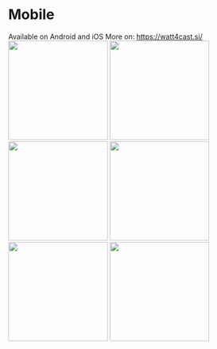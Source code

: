 # Mobile
Available on Android and iOS
More on: https://watt4cast.si/
<br/>
<img src="https://github.com/FERI-DEM/mobile/assets/78727019/22da7559-9f44-47b9-ba58-37d2c1ae6d09" width="200">
<img src="https://github.com/FERI-DEM/mobile/assets/78727019/2f157968-a94e-4b20-8eea-abde79b43a20" width="200">
<img src="https://github.com/FERI-DEM/mobile/assets/78727019/fe135e4c-723f-4b50-bfd1-60ad0443b586" width="200">
<img src="https://github.com/FERI-DEM/mobile/assets/78727019/0a5a5b88-734f-4daa-b68d-0a6b5739de21" width="200">
<img src="https://github.com/FERI-DEM/mobile/assets/78727019/7870ac34-8f35-44d5-b530-3e6fefd158aa" width="200">
<img src="https://github.com/FERI-DEM/mobile/assets/78727019/5ead1054-4d00-4250-98d7-ed962e3a68b2" width="200">
